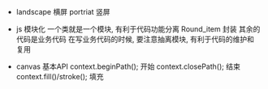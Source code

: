 - landscape 横屏 portriat 竖屏


- js 模块化
    一个类就是一个模块, 有利于代码功能分离
    Round_item 封装  其余的代码是业务代码 
    在写业务代码的时候, 要注意抽离模块, 有利于代码的维护和复用

- canvas 基本API
context.beginPath(); 开始
context.closePath(); 结束
context.fill()/stroke();  填充